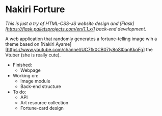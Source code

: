 # Nakiri Forture

*This is just a try of HTML-CSS-JS website design and [Flask][https://flask.palletsprojects.com/en/1.1.x/] back-end development.*

A web application that randomly generates a fortune-telling image wih a theme based on [Nakiri Ayame][https://www.youtube.com/channel/UC7fk0CB07ly8oSl0aqKkqFg] the Vtuber (she is really cute). 

- Finished:
    - Webpage
- Working on:
    - Image module
    - Back-end structure
- To do:
    - API
    - Art resource collection
    - Fortune-card design
